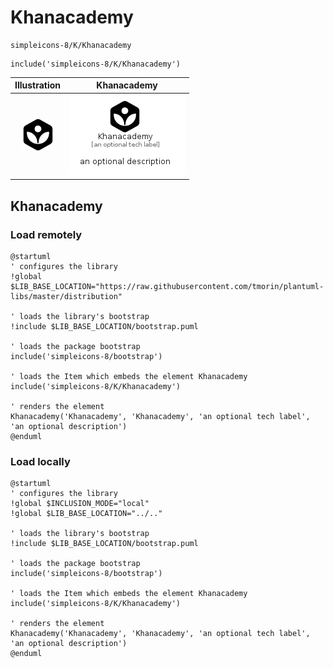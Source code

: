 # Khanacademy


```text
simpleicons-8/K/Khanacademy
```

```text
include('simpleicons-8/K/Khanacademy')
```



| Illustration | Khanacademy |
| :---: | :---: |
| ![illustration for Illustration](../../simpleicons-8/K/Khanacademy.png) | ![illustration for Khanacademy](../../simpleicons-8/K/Khanacademy.Local.png) |




## Khanacademy

### Load remotely
```plantuml
@startuml
' configures the library
!global $LIB_BASE_LOCATION="https://raw.githubusercontent.com/tmorin/plantuml-libs/master/distribution"

' loads the library's bootstrap
!include $LIB_BASE_LOCATION/bootstrap.puml

' loads the package bootstrap
include('simpleicons-8/bootstrap')

' loads the Item which embeds the element Khanacademy
include('simpleicons-8/K/Khanacademy')

' renders the element
Khanacademy('Khanacademy', 'Khanacademy', 'an optional tech label', 'an optional description')
@enduml
```

### Load locally
```plantuml
@startuml
' configures the library
!global $INCLUSION_MODE="local"
!global $LIB_BASE_LOCATION="../.."

' loads the library's bootstrap
!include $LIB_BASE_LOCATION/bootstrap.puml

' loads the package bootstrap
include('simpleicons-8/bootstrap')

' loads the Item which embeds the element Khanacademy
include('simpleicons-8/K/Khanacademy')

' renders the element
Khanacademy('Khanacademy', 'Khanacademy', 'an optional tech label', 'an optional description')
@enduml
```

